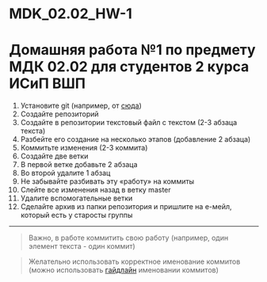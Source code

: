 # MDK_02.02_HW-1

# Домашняя работа №1 по предмету МДК 02.02 для студентов 2 курса ИСиП ВШП

1. Установите git (например, от [сюда](https://git-scm.com))
1. Создайте репозиторий
1. Создайте в репозитории текстовый файл с текстом (2-3 абзаца текста)
1. Разбейте его создание на несколько этапов (добавление 2 абзаца)
1. Коммитьте изменения (2-3 коммита)
1. Создайте две ветки
1. В первой ветке добавьте 2 абзаца
1. Во второй удалите 1 абзац
1. Не забывайте разбивать эту «работу» на коммиты
1. Слейте все изменения назад в ветку master
1. Удалите вспомогательные ветки
1. Сделайте архив из папки репозитория и пришлите на е-мейл, который есть у старосты группы

***

> Важно, в работе коммитить свою работу (например, один элемент  текста - один коммит)

> Желательно использовать корректное именование коммитов (можно использовать [гайдлайн](https://www.conventionalcommits.org/en/v1.0.0/) именовании коммитов)
